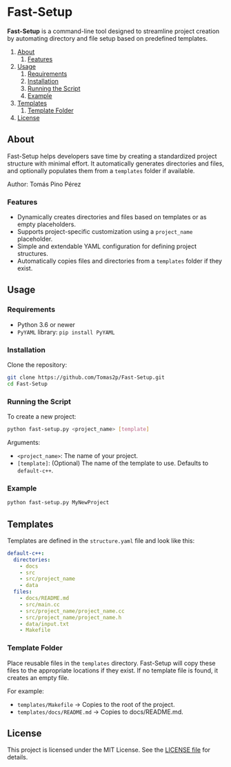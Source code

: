 # Fast-Setup

**Fast-Setup** is a command-line tool designed to streamline project creation by automating directory and file setup based on predefined templates.

1. [About](#about)
   1. [Features](#features)
2. [Usage](#usage)
   1. [Requirements](#requirements)
   2. [Installation](#installation)
   3. [Running the Script](#running-the-script)
   4. [Example](#example)
3. [Templates](#templates)
   1. [Template Folder](#template-folder)
4. [License](#license)

## About

Fast-Setup helps developers save time by creating a standardized project structure with minimal effort. It automatically generates directories and files, and optionally populates them from a `templates` folder if available.

Author: Tomás Pino Pérez
### Features

- Dynamically creates directories and files based on templates or as empty placeholders.
- Supports project-specific customization using a `project_name` placeholder.
- Simple and extendable YAML configuration for defining project structures.
- Automatically copies files and directories from a `templates` folder if they exist.

## Usage
### Requirements

- Python 3.6 or newer
- `PyYAML` library: `pip install PyYAML`

### Installation

Clone the repository:

```bash
git clone https://github.com/Tomas2p/Fast-Setup.git
cd Fast-Setup
```

### Running the Script

To create a new project:
```bash
python fast-setup.py <project_name> [template]
```

Arguments:
- `<project_name>`: The name of your project.
- `[template]`: (Optional) The name of the template to use. Defaults to `default-c++`.

### Example

```bash
python fast-setup.py MyNewProject
```

## Templates

Templates are defined in the `structure.yaml` file and look like this:
```yaml
default-c++:
  directories:
    - docs
    - src
    - src/project_name
    - data
  files:
    - docs/README.md
    - src/main.cc
    - src/project_name/project_name.cc
    - src/project_name/project_name.h
    - data/input.txt
    - Makefile

```

### Template Folder

Place reusable files in the `templates` directory. Fast-Setup will copy these files to the appropriate locations if they exist. If no template file is found, it creates an empty file.

For example:
- `templates/Makefile` → Copies to the root of the project.
- `templates/docs/README.md` → Copies to docs/README.md.

## License

This project is licensed under the MIT License. See the [LICENSE file](../LICENSE) for details.